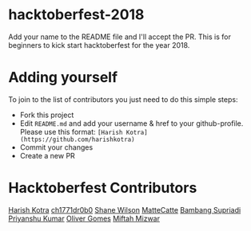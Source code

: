 # hacktoberfest-2018

Add your name to the README file and I'll accept the PR. This is for beginners to kick start hacktoberfest for the year 2018.

# Adding yourself

To join to the list of contributors you just need to do this simple steps:

- Fork this project
- Edit `README.md` and add your username & href to your github-profile. Please use this format:
  `[Harish Kotra](https://github.com/harishkotra)`
- Commit your changes
- Create a new PR

# Hacktoberfest Contributors

[Harish Kotra](https://github.com/harishkotra)
[ch1771dr0b0](https://github.com/ch1771dr0b0)
[Shane Wilson](https://github.com/mistyferocity43)
[MatteCatte](https://github.com/MatteCatte)
[Bambang Supriadi](https://github.com/bamsarts)
[Priyanshu Kumar](https://github.com/PRINCE-hacker)
[Oliver Gomes](https://github.com/oliver-gomes)
[Miftah Mizwar](https://github.com/mizwardomlank)